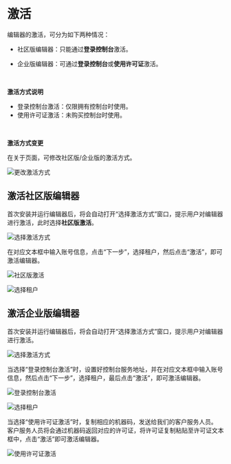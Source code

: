 # 激活

编辑器的激活，可分为如下两种情况：
- 社区版编辑器：只能通过**登录控制台**激活。

- 企业版编辑器：可通过**登录控制台**或**使用许可证**激活。
<br>

**激活方式说明**<br>
- 登录控制台激活：仅限拥有控制台时使用。
- 使用许可证激活：未购买控制台时使用。
<br>

**激活方式变更**<br>

在关于页面，可修改社区版/企业版的激活方式。

![更改激活方式](https://docimages.blob.core.chinacloudapi.cn/images/Studio/updateactivity20201214.png)

## 激活社区版编辑器

首次安装并运行编辑器后，将会自动打开“选择激活方式”窗口，提示用户对编辑器进行激活，此时选择**社区版激活**。

![选择激活方式](https://docimages.blob.core.chinacloudapi.cn/images/Studio/Settings/chooseActivation.PNG)

在对应文本框中输入账号信息，点击“下一步”，选择租户，然后点击“激活”，即可激活编辑器。

![社区版激活](https://docimages.blob.core.chinacloudapi.cn/images/Studio/Settings/login.PNG)

![选择租户](https://docimages.blob.core.chinacloudapi.cn/images/Studio/Settings/chooseTenant.PNG)

## 激活企业版编辑器

首次安装并运行编辑器后，将会自动打开“选择激活方式”窗口，提示用户对编辑器进行激活。

![选择激活方式](https://docimages.blob.core.chinacloudapi.cn/images/Studio/Settings/chooseActivation.PNG)

当选择“登录控制台激活”时，设置好控制台服务地址，并在对应文本框中输入账号信息，然后点击“下一步”，选择租户，最后点击“激活”，即可激活编辑器。

![登录控制台激活](https://docimages.blob.core.chinacloudapi.cn/images/Studio/Settings/login2.PNG)

![选择租户](https://docimages.blob.core.chinacloudapi.cn/images/Studio/Settings/chooseTenant.PNG)

当选择“使用许可证激活”时，复制相应的机器码，发送给我们的客户服务人员。</br>客户服务人员将会通过机器码返回对应的许可证，将许可证复制粘贴至许可证文本框中，点击“激活”即可激活编辑器。

![使用许可证激活](https://docimages.blob.core.chinacloudapi.cn/images/Studio/Settings/license.PNG)
